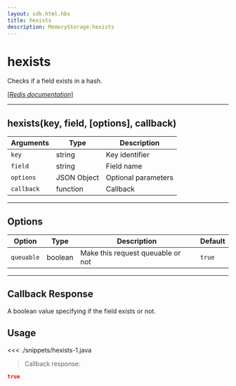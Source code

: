 ```yaml
---
layout: sdk.html.hbs
title: hexists
description: MemoryStorage:hexists
---
```


# hexists

Checks if a field exists in a hash.

[[_Redis documentation_]](https://redis.io/commands/hexists)

---

## hexists(key, field, [options], callback)

| Arguments  | Type        | Description         |
| ---------- | ----------- | ------------------- |
| `key`      | string      | Key identifier      |
| `field`    | string      | Field name          |
| `options`  | JSON Object | Optional parameters |
| `callback` | function    | Callback            |

---

## Options

| Option     | Type    | Description                       | Default |
| ---------- | ------- | --------------------------------- | ------- |
| `queuable` | boolean | Make this request queuable or not | `true`  |

---

## Callback Response

A boolean value specifying if the field exists or not.

## Usage

<<< ./snippets/hexists-1.java

> Callback response:

```json
true
```
